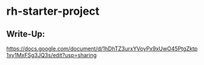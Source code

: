 # rh-starter-project

## Write-Up:

https://docs.google.com/document/d/1hDhTZ3urxYVoyPx9xUwO45PtgZktp1xy1MxFSg3JQ3s/edit?usp=sharing
